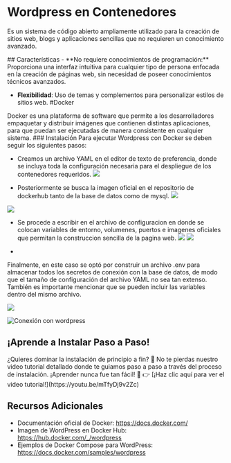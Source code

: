 # Wordpress en Contenedores
<p>
Es un sistema de código abierto ampliamente utilizado para la creación de sitios web, blogs y aplicaciones sencillas que no requieren un conocimiento avanzado.
</p>
## Características
- **No requiere conocimientos de programación:** Proporciona una interfaz intuitiva para cualquier tipo de persona enfocada en la creación de páginas web, sin necesidad de poseer conocimientos técnicos avanzados.

- **Flexibilidad**: Uso de temas y complementos para personalizar estilos de sitios web.
#Docker
<p2>
Docker es una plataforma de software que permite a los desarrolladores empaquetar y distribuir imágenes que contienen distintas aplicaciones, para que puedan ser ejecutadas de manera consistente en cualquier sistema.
</p2>
### Instalación
<p3>
Para ejecutar Wordpress con Docker se deben seguir los siguientes pasos:
</p3>



- Creamos un archivo YAML en el editor de texto de preferencia, donde se incluya toda la configuración necesaria para el despliegue de los contenedores requeridos.
![](https://private-user-images.githubusercontent.com/129819154/320672651-6e657efe-955d-4670-b055-9821878af107.png?jwt=eyJhbGciOiJIUzI1NiIsInR5cCI6IkpXVCJ9.eyJpc3MiOiJnaXRodWIuY29tIiwiYXVkIjoicmF3LmdpdGh1YnVzZXJjb250ZW50LmNvbSIsImtleSI6ImtleTUiLCJleHAiOjE3MTI2MTg1MDEsIm5iZiI6MTcxMjYxODIwMSwicGF0aCI6Ii8xMjk4MTkxNTQvMzIwNjcyNjUxLTZlNjU3ZWZlLTk1NWQtNDY3MC1iMDU1LTk4MjE4NzhhZjEwNy5wbmc_WC1BbXotQWxnb3JpdGhtPUFXUzQtSE1BQy1TSEEyNTYmWC1BbXotQ3JlZGVudGlhbD1BS0lBVkNPRFlMU0E1M1BRSzRaQSUyRjIwMjQwNDA4JTJGdXMtZWFzdC0xJTJGczMlMkZhd3M0X3JlcXVlc3QmWC1BbXotRGF0ZT0yMDI0MDQwOFQyMzE2NDFaJlgtQW16LUV4cGlyZXM9MzAwJlgtQW16LVNpZ25hdHVyZT1kZGI5NjRjZDc4ZDk0OWY2MmZlMWZjZGZmOGYxNWFkNjNhMzE0Y2MwNDBmYTkyYjg5Zjc2YzQyNTc0NDBhOWRmJlgtQW16LVNpZ25lZEhlYWRlcnM9aG9zdCZhY3Rvcl9pZD0wJmtleV9pZD0wJnJlcG9faWQ9MCJ9.JRNV-dHvQDRsTY1C3oTv2BLRAmL2X3UODzHj4HrLYp0)



- Posteriormente se busca la imagen oficial en el repositorio de dockerhub tanto de la base de datos como de mysql.
![](https://private-user-images.githubusercontent.com/129819154/320672683-d3d55f23-5637-47f4-b6f8-9dca29745869.png?jwt=eyJhbGciOiJIUzI1NiIsInR5cCI6IkpXVCJ9.eyJpc3MiOiJnaXRodWIuY29tIiwiYXVkIjoicmF3LmdpdGh1YnVzZXJjb250ZW50LmNvbSIsImtleSI6ImtleTUiLCJleHAiOjE3MTI2MTg5MDIsIm5iZiI6MTcxMjYxODYwMiwicGF0aCI6Ii8xMjk4MTkxNTQvMzIwNjcyNjgzLWQzZDU1ZjIzLTU2MzctNDdmNC1iNmY4LTlkY2EyOTc0NTg2OS5wbmc_WC1BbXotQWxnb3JpdGhtPUFXUzQtSE1BQy1TSEEyNTYmWC1BbXotQ3JlZGVudGlhbD1BS0lBVkNPRFlMU0E1M1BRSzRaQSUyRjIwMjQwNDA4JTJGdXMtZWFzdC0xJTJGczMlMkZhd3M0X3JlcXVlc3QmWC1BbXotRGF0ZT0yMDI0MDQwOFQyMzIzMjJaJlgtQW16LUV4cGlyZXM9MzAwJlgtQW16LVNpZ25hdHVyZT1mNzZmZjQ1ZTBlNmI2ODJjNDZjYzFmNDczZGEwYTczMDM0ZjgwNjNlMzMyOGI1ZmMxZjI1M2QwYTkxNWQwY2Y2JlgtQW16LVNpZ25lZEhlYWRlcnM9aG9zdCZhY3Rvcl9pZD0wJmtleV9pZD0wJnJlcG9faWQ9MCJ9.ygV4jXIQrEC-pmEMBqFx8_Sj2KVfql7eq9DWcxwqoxM)




![](https://private-user-images.githubusercontent.com/129819154/320672704-c8b71a10-51f9-4d5e-ad23-f9e0ccc75a39.png?jwt=eyJhbGciOiJIUzI1NiIsInR5cCI6IkpXVCJ9.eyJpc3MiOiJnaXRodWIuY29tIiwiYXVkIjoicmF3LmdpdGh1YnVzZXJjb250ZW50LmNvbSIsImtleSI6ImtleTUiLCJleHAiOjE3MTI2MTg5MDIsIm5iZiI6MTcxMjYxODYwMiwicGF0aCI6Ii8xMjk4MTkxNTQvMzIwNjcyNzA0LWM4YjcxYTEwLTUxZjktNGQ1ZS1hZDIzLWY5ZTBjY2M3NWEzOS5wbmc_WC1BbXotQWxnb3JpdGhtPUFXUzQtSE1BQy1TSEEyNTYmWC1BbXotQ3JlZGVudGlhbD1BS0lBVkNPRFlMU0E1M1BRSzRaQSUyRjIwMjQwNDA4JTJGdXMtZWFzdC0xJTJGczMlMkZhd3M0X3JlcXVlc3QmWC1BbXotRGF0ZT0yMDI0MDQwOFQyMzIzMjJaJlgtQW16LUV4cGlyZXM9MzAwJlgtQW16LVNpZ25hdHVyZT0wNTRjOTg0YWVhZTJlYWNiNjhlNGNmZGYwNDRmOWVjMzU2MDY3ZDE0YjY5YmIxNTdhY2U1YmY3M2I1NWNmYzE2JlgtQW16LVNpZ25lZEhlYWRlcnM9aG9zdCZhY3Rvcl9pZD0wJmtleV9pZD0wJnJlcG9faWQ9MCJ9.oA-oO44hyiJNawkrScn4g79K19whoy6beIsIsRPRtvY)



- Se procede a escribir en el archivo de configuracion en donde se colocan variables de entorno, volumenes, puertos e imagenes oficiales que permitan la construccion sencilla de la pagina web.
![](https://private-user-images.githubusercontent.com/129819154/320672713-49c8b634-786f-4c09-8bad-07c5b3042d5c.png?jwt=eyJhbGciOiJIUzI1NiIsInR5cCI6IkpXVCJ9.eyJpc3MiOiJnaXRodWIuY29tIiwiYXVkIjoicmF3LmdpdGh1YnVzZXJjb250ZW50LmNvbSIsImtleSI6ImtleTUiLCJleHAiOjE3MTI2MTg5MDIsIm5iZiI6MTcxMjYxODYwMiwicGF0aCI6Ii8xMjk4MTkxNTQvMzIwNjcyNzEzLTQ5YzhiNjM0LTc4NmYtNGMwOS04YmFkLTA3YzViMzA0MmQ1Yy5wbmc_WC1BbXotQWxnb3JpdGhtPUFXUzQtSE1BQy1TSEEyNTYmWC1BbXotQ3JlZGVudGlhbD1BS0lBVkNPRFlMU0E1M1BRSzRaQSUyRjIwMjQwNDA4JTJGdXMtZWFzdC0xJTJGczMlMkZhd3M0X3JlcXVlc3QmWC1BbXotRGF0ZT0yMDI0MDQwOFQyMzIzMjJaJlgtQW16LUV4cGlyZXM9MzAwJlgtQW16LVNpZ25hdHVyZT04MmE2ZTFjNjA0ZmRhMGRiY2I1NzI4ZGE2MWRmMzY0NTJjOWIzNDliYzlkMGIyZjk4NzMyZTlmNjUyZmUyNTc5JlgtQW16LVNpZ25lZEhlYWRlcnM9aG9zdCZhY3Rvcl9pZD0wJmtleV9pZD0wJnJlcG9faWQ9MCJ9.xh-Weeki4Nyf9SVjbUK7AsV2JA7GKIhRcpIzc2xcTRo)
![](https://private-user-images.githubusercontent.com/129819154/320672746-0b0b2b59-51ae-4a43-871a-5e1704c8e363.png?jwt=eyJhbGciOiJIUzI1NiIsInR5cCI6IkpXVCJ9.eyJpc3MiOiJnaXRodWIuY29tIiwiYXVkIjoicmF3LmdpdGh1YnVzZXJjb250ZW50LmNvbSIsImtleSI6ImtleTUiLCJleHAiOjE3MTI2MTg5MDIsIm5iZiI6MTcxMjYxODYwMiwicGF0aCI6Ii8xMjk4MTkxNTQvMzIwNjcyNzQ2LTBiMGIyYjU5LTUxYWUtNGE0My04NzFhLTVlMTcwNGM4ZTM2My5wbmc_WC1BbXotQWxnb3JpdGhtPUFXUzQtSE1BQy1TSEEyNTYmWC1BbXotQ3JlZGVudGlhbD1BS0lBVkNPRFlMU0E1M1BRSzRaQSUyRjIwMjQwNDA4JTJGdXMtZWFzdC0xJTJGczMlMkZhd3M0X3JlcXVlc3QmWC1BbXotRGF0ZT0yMDI0MDQwOFQyMzIzMjJaJlgtQW16LUV4cGlyZXM9MzAwJlgtQW16LVNpZ25hdHVyZT1mZmNjZjJhM2FiZThkMmEzZGE0Mjg3ZGQ5NjRkZTQ5OGRjNWMyMTdkODY3NDBlODgzNTgwNzc2OTFkMGY0ZGFiJlgtQW16LVNpZ25lZEhlYWRlcnM9aG9zdCZhY3Rvcl9pZD0wJmtleV9pZD0wJnJlcG9faWQ9MCJ9.tDyjE_2zygT1XZNzlCaHOLNGCttBQ0i5JoVV3Sd8y7Q)




-   
Finalmente, en este caso se optó por construir un archivo .env para almacenar todos los secretos de conexión con la base de datos, de modo que el tamaño de configuración del archivo YAML no sea tan extenso. También es importante mencionar que se pueden incluir las variables dentro del mismo archivo.


![](https://private-user-images.githubusercontent.com/129819154/320672730-0d7ecb3a-49b1-470f-96b1-c41225168648.png?jwt=eyJhbGciOiJIUzI1NiIsInR5cCI6IkpXVCJ9.eyJpc3MiOiJnaXRodWIuY29tIiwiYXVkIjoicmF3LmdpdGh1YnVzZXJjb250ZW50LmNvbSIsImtleSI6ImtleTUiLCJleHAiOjE3MTI2MTk2NzgsIm5iZiI6MTcxMjYxOTM3OCwicGF0aCI6Ii8xMjk4MTkxNTQvMzIwNjcyNzMwLTBkN2VjYjNhLTQ5YjEtNDcwZi05NmIxLWM0MTIyNTE2ODY0OC5wbmc_WC1BbXotQWxnb3JpdGhtPUFXUzQtSE1BQy1TSEEyNTYmWC1BbXotQ3JlZGVudGlhbD1BS0lBVkNPRFlMU0E1M1BRSzRaQSUyRjIwMjQwNDA4JTJGdXMtZWFzdC0xJTJGczMlMkZhd3M0X3JlcXVlc3QmWC1BbXotRGF0ZT0yMDI0MDQwOFQyMzM2MThaJlgtQW16LUV4cGlyZXM9MzAwJlgtQW16LVNpZ25hdHVyZT1lYTg0ZDdjN2QwZmExMzc2NzIxMDk2OGNmMzgzMWMxYzhlYTgxNTgyNGM2ZDZiY2ZmMzBhODRiNWFkNTcyOGFmJlgtQW16LVNpZ25lZEhlYWRlcnM9aG9zdCZhY3Rvcl9pZD0wJmtleV9pZD0wJnJlcG9faWQ9MCJ9.MQVnsmt_cjLOYNcvssLidSKTXbZZQaOmA8cT-4Ayxcw)



![Conexión con wordpress](https://private-user-images.githubusercontent.com/129819154/320672739-2c2271d5-890f-446b-b5b2-958b28d277cc.png?jwt=eyJhbGciOiJIUzI1NiIsInR5cCI6IkpXVCJ9.eyJpc3MiOiJnaXRodWIuY29tIiwiYXVkIjoicmF3LmdpdGh1YnVzZXJjb250ZW50LmNvbSIsImtleSI6ImtleTUiLCJleHAiOjE3MTI2MTk2NzgsIm5iZiI6MTcxMjYxOTM3OCwicGF0aCI6Ii8xMjk4MTkxNTQvMzIwNjcyNzM5LTJjMjI3MWQ1LTg5MGYtNDQ2Yi1iNWIyLTk1OGIyOGQyNzdjYy5wbmc_WC1BbXotQWxnb3JpdGhtPUFXUzQtSE1BQy1TSEEyNTYmWC1BbXotQ3JlZGVudGlhbD1BS0lBVkNPRFlMU0E1M1BRSzRaQSUyRjIwMjQwNDA4JTJGdXMtZWFzdC0xJTJGczMlMkZhd3M0X3JlcXVlc3QmWC1BbXotRGF0ZT0yMDI0MDQwOFQyMzM2MThaJlgtQW16LUV4cGlyZXM9MzAwJlgtQW16LVNpZ25hdHVyZT1jZGRjN2ZmODAzZWFlZGNmODc2NGNiYjdiMzYxOGRjYjc1OWRkZTI1MDkwODg1YTc3MGRmMWRlY2QzODIyNzk2JlgtQW16LVNpZ25lZEhlYWRlcnM9aG9zdCZhY3Rvcl9pZD0wJmtleV9pZD0wJnJlcG9faWQ9MCJ9.DObsDrCVlpXlbIhHxg3dKvq2-xLON7WgoNbocHEKqdA)

## ¡Aprende a Instalar Paso a Paso!
<p4>
¿Quieres dominar la instalación de principio a fin? 🚀 No te pierdas nuestro video tutorial detallado donde te guiamos paso a paso a través del proceso de instalación. ¡Aprender nunca fue tan fácil! 🎥
👉 [¡Haz clic aquí para ver el video tutorial!](https://youtu.be/mTfyDj9v2Zc)
</p4>





## Recursos Adicionales
- Documentación oficial de Docker: https://docs.docker.com/
- Imagen de WordPress en Docker Hub: https://hub.docker.com/_/wordpress
- Ejemplos de Docker Compose para WordPress: https://docs.docker.com/samples/wordpress
